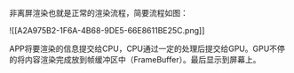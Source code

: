 非离屏渲染也就是正常的渲染流程，简要流程如图：

![[A2A975B2-1F6A-4B68-9DE5-66E8611BE25C.png]]

APP将要渲染的信息提交给CPU，CPU通过一定的处理后提交给GPU。GPU不停的将内容渲染完成放到帧缓冲区中（FrameBuffer）。最后显示到屏幕上。
